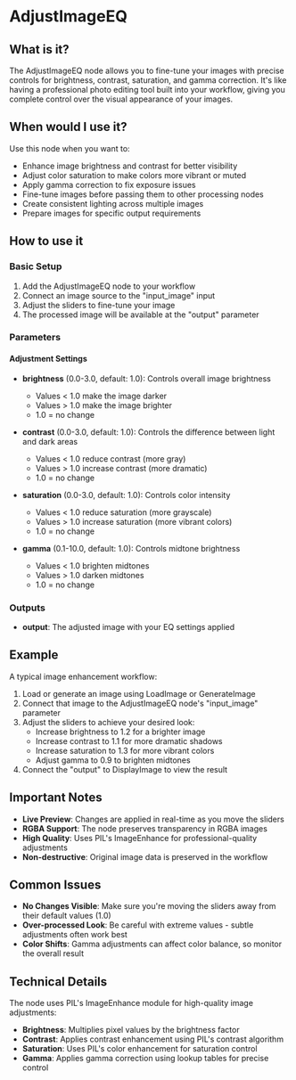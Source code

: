 # AdjustImageEQ

## What is it?

The AdjustImageEQ node allows you to fine-tune your images with precise controls for brightness, contrast, saturation, and gamma correction. It's like having a professional photo editing tool built into your workflow, giving you complete control over the visual appearance of your images.

## When would I use it?

Use this node when you want to:

- Enhance image brightness and contrast for better visibility
- Adjust color saturation to make colors more vibrant or muted
- Apply gamma correction to fix exposure issues
- Fine-tune images before passing them to other processing nodes
- Create consistent lighting across multiple images
- Prepare images for specific output requirements

## How to use it

### Basic Setup

1. Add the AdjustImageEQ node to your workflow
1. Connect an image source to the "input_image" input
1. Adjust the sliders to fine-tune your image
1. The processed image will be available at the "output" parameter

### Parameters

#### Adjustment Settings

- **brightness** (0.0-3.0, default: 1.0): Controls overall image brightness

    - Values < 1.0 make the image darker
    - Values > 1.0 make the image brighter
    - 1.0 = no change

- **contrast** (0.0-3.0, default: 1.0): Controls the difference between light and dark areas

    - Values < 1.0 reduce contrast (more gray)
    - Values > 1.0 increase contrast (more dramatic)
    - 1.0 = no change

- **saturation** (0.0-3.0, default: 1.0): Controls color intensity

    - Values < 1.0 reduce saturation (more grayscale)
    - Values > 1.0 increase saturation (more vibrant colors)
    - 1.0 = no change

- **gamma** (0.1-10.0, default: 1.0): Controls midtone brightness

    - Values < 1.0 brighten midtones
    - Values > 1.0 darken midtones
    - 1.0 = no change

### Outputs

- **output**: The adjusted image with your EQ settings applied

## Example

A typical image enhancement workflow:

1. Load or generate an image using LoadImage or GenerateImage
1. Connect that image to the AdjustImageEQ node's "input_image" parameter
1. Adjust the sliders to achieve your desired look:
    - Increase brightness to 1.2 for a brighter image
    - Increase contrast to 1.1 for more dramatic shadows
    - Increase saturation to 1.3 for more vibrant colors
    - Adjust gamma to 0.9 to brighten midtones
1. Connect the "output" to DisplayImage to view the result

## Important Notes

- **Live Preview**: Changes are applied in real-time as you move the sliders
- **RGBA Support**: The node preserves transparency in RGBA images
- **High Quality**: Uses PIL's ImageEnhance for professional-quality adjustments
- **Non-destructive**: Original image data is preserved in the workflow

## Common Issues

- **No Changes Visible**: Make sure you're moving the sliders away from their default values (1.0)
- **Over-processed Look**: Be careful with extreme values - subtle adjustments often work best
- **Color Shifts**: Gamma adjustments can affect color balance, so monitor the overall result

## Technical Details

The node uses PIL's ImageEnhance module for high-quality image adjustments:

- **Brightness**: Multiplies pixel values by the brightness factor
- **Contrast**: Applies contrast enhancement using PIL's contrast algorithm
- **Saturation**: Uses PIL's color enhancement for saturation control
- **Gamma**: Applies gamma correction using lookup tables for precise control
